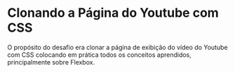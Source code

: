# Clonando a Página do Youtube com CSS

O propósito do desafio era clonar a página de exibição do vídeo do Youtube com CSS colocando em prática todos os conceitos aprendidos, principalmente sobre Flexbox. 